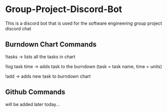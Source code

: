 # Group-Project-Discord-Bot
This is a discord bot that is used for the software engineering group project discord chat

## Burndown Chart Commands

!tasks -> lists all the tasks in chart

!log task time -> adds task to the burndown (task = task name, time = units)

!add -> adds new task to burndown chart

## Github Commands

will be added later today...
